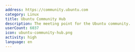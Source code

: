 ```yaml
---
address: https://community.ubuntu.com
category: Linux
title: Ubuntu Community Hub
description: The meeting point for the Ubuntu community.
userCount: 6037
icon: ubuntu-community-hub.png
activity: high
language: en
---
```

